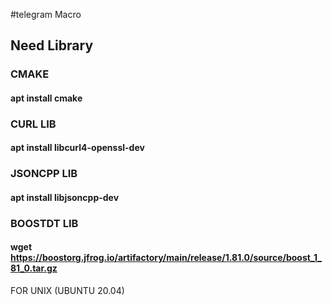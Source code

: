 #telegram Macro

## Need Library
### CMAKE
#### apt install cmake

### CURL LIB
#### apt install libcurl4-openssl-dev

### JSONCPP LIB
#### apt install libjsoncpp-dev

### BOOSTDT LIB
#### wget https://boostorg.jfrog.io/artifactory/main/release/1.81.0/source/boost_1_81_0.tar.gz 

FOR UNIX (UBUNTU 20.04)
